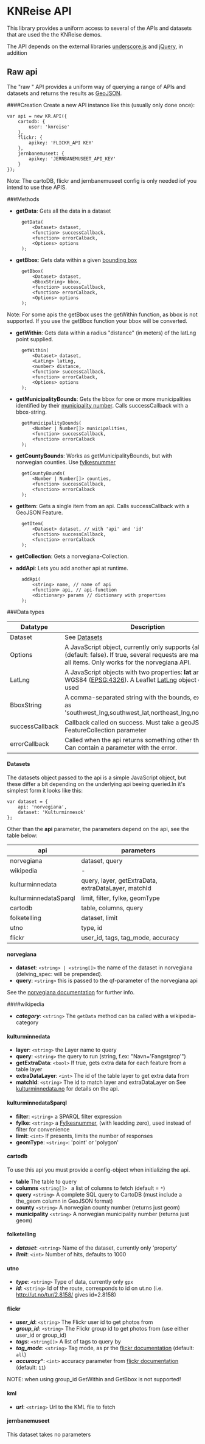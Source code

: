 KNReise API
===================


This library provides a uniform access to several of the APIs and datasets that are used the the KNReise demos.

The API depends on the external libraries [underscore.js][underscore] and [jQuery][jquery], in addition 

[underscore]: http://underscorejs.org
[jquery]: https://jquery.com

Raw api
----------
The "raw " API provides a uniform way of querying a range of APIs and datasets and returns the results as [GeoJSON][geojson]. 

[geojson]: http://geojson.org

####Creation
Create a new API instance like this (usually only done once):

    var api = new KR.API({
        cartodb: {
            user: 'knreise'
        },
        flickr: {
            apikey: 'FLICKR_API KEY'
        },
        jernbanemuseet: {
            apikey: 'JERNBANEMUSEET_API_KEY'
        }
    });

Note: The cartoDB, flickr and jernbanemuseet config is only needed iof you intend to use thse
APIS.


###Methods

* **getData**: Gets all the data in a dataset

        getData(
            <Dataset> dataset,
            <function> successCallback,
            <function> errorCalback,
            <Options> options
        );
        
* **getBbox**: Gets data within a given [bounding box][bbox]
        
        getBbox(
            <Dataset> dataset,
            <BboxString> bbox,
            <function> successCallback,
            <function> errorCalback,
            <Options> options
        );
Note: For some apis the getBbox uses the getWithin function, as bbox is not supported. If you use the getBbox function your bbox will be converted. 
        

* **getWithin**:  Gets data within a radius "distance" (in meters) of the latLng point supplied.
        
        getWithin(
            <Dataset> dataset,
            <LatLng> latLng,
            <number> distance,
            <function> successCallback,
            <function> errorCalback,
            <Options> options
        );
        
* **getMunicipalityBounds**: Gets the bbox for one or more municipalities identified by their [municipality number][kommunenummer]. Calls successCallback with a bbox-string.

        getMunicipalityBounds(
            <Number | Number[]> municipalities,
            <function> successCallback,
            <function> errorCalback
        );

* **getCountyBounds**: Works as getMunicipalityBounds, but with norwegian counties. Use [fylkesnummer][fylkesnummer]

        getCountyBounds(
            <Number | Number[]> counties,
            <function> successCallback,
            <function> errorCalback
        );
      
* **getItem**: Gets a single item from an api. Calls successCallback with a GeoJSON Feature.

        getItem(
            <Dataset> dataset, // with 'api' and 'id'
            <function> successCallback,
            <function> errorCalback
        );

* **getCollection**: Gets a norvegiana-Collection.


* **addApi**: Lets you add another api at runtime.

        addApi(
            <string> name, // name of api
            <function> api, // api-function
            <dictionary> params // dictionary with properties
        );

###Data types

| Datatype   | Description                                                                                     |
|------------|-------------------------------------------------------------------------------------------------|
| Dataset    | See [Datasets](#datasets)                                                                       |
| Options    | A JavaScript object, currently only supports {allPages: <bool>} (default: false). If true, several requests are made to get all items. Only works for the norvegiana API.|
| LatLng     | A JavaScript objects with two properties: __lat__ and __lng__ in WGS84 ([EPSG:4326][4326]). A Leaflet [LatLng][leaflet-latlng] object can be used|
| BboxString | A comma-separated string with the bounds, expressed as 'southwest_lng,southwest_lat,northeast_lng,northeast_lat'           |
| successCallback| Callback called on success. Must take a geoJSon FeatureCollection parameter |
| errorCallback  | Called when the api returns something other than ``200 OK``. Can contain a parameter with the error.

#### <a name="datasets">Datasets</a>
The datasets object passed to the api is a simple JavaScript object, but these differ a bit depending on the underlying api beeing queried.In it's simplest form it looks like this:

    var dataset = {
        api: 'norvegiana',
        dataset: 'Kulturminnesok'
    };

Other than the __api__ parameter, the parameters depend on the api, see the table below:


| api                   | parameters                                           |
|-----------------------|------------------------------------------------------|
| norvegiana            | dataset, query                                       |
| wikipedia             | -                                                    |
| kulturminnedata       | query, layer, getExtraData, extraDataLayer, matchId  |
| kulturminnedataSparql | limit, filter, fylke, geomType                       |
| cartodb               | table, columns, query                                |
| folketelling          | dataset, limit                                       |
| utno                  | type, id                                             |
| flickr                | user_id, tags, tag_mode, accuracy                    |



#### norvegiana
* **dataset**: ``<string> | <string[]>`` the name of the dataset in norvegiana (delving_spec: will be prepended). 
* **query**:  ``<string>`` this is passed to the qf-parameter of the norvegiana api

See the [norvegiana documentation][norvegiana-doc] for further info.


####wikipedia
* ***category***: ``<string>`` The ``getData`` method can ba called with a wikipedia-category


#### kulturminnedata
* **layer**:  ``<string>`` the Layer name to query
* **query**:  ``<string>`` the query to run (string, f.ex: "Navn='Fangstgrop'")
* **getExtraData**: ``<bool>`` If true, gets extra data for each feature from a table layer
* **extraDataLayer**: ``<int>`` The id of the table layer to get extra data from
* **matchId**: ``<string>`` The id to match layer and extraDataLayer on
See [kulturminnedata.no][kulturminedata] for details on the api.


#### kulturminnedataSparql
* **filter**: ``<string>`` a SPARQL filter expression
* **fylke**: ``<string>`` a [Fylkesnummer][fylkesnummer], (with leadding zero), used instead of filter for convenience
* **limit**: ``<int>`` If presents, limits the number of responses
* **geomType**: ``<string>``: 'point' or 'polygon'


#### cartodb
To use this api you must provide a config-object when initializing the api.
* **table** The table to query
* **columns** ``<string[]> `` a list of columns to fetch (default = ``*``)
* **query** ``<string>`` A complete SQL query to CartoDB (must include a the_geom column in GeoJSON format)
* **county** ``<string>`` A norwegian county number (returns just geom)
* **municipality** ``<string>`` A norwegian municipality number (returns just geom)

#### folketelling
* ***dataset***: ``<string>`` Name of the dataset, currently only 'property'
* ***limit***: ``<int>`` Number of hits, defaults to 1000

#### utno
* ***type***: ``<string>`` Type of data, currently only ``gpx``
* ***id***: ``<string>`` Id of the route, corresponds to id on ut.no (i.e. http://ut.no/tur/2.8158/ gives id=2.8158)

#### flickr
* ***user_id***: ``<string>`` The Flickr user id to get photos from
* ***group_id***: ``<string>`` The Flickr group id to get photos from (use either user_id or group_id)
* ***tags***: ``<string[]>`` A list of tags to query by
* ***tag_mode***: ``<string>`` Tag mode, as pr the [flickr documentation][flickrdoc] (default: ``all``)
* ***accuracy****: ``<int>`` accuracy parameter from [flickr documentation][flickrdoc] (default: ``11``)

NOTE: when using group_id GetWithin and GetBbox is not supported!

#### kml
* ***url***: ``<string>`` Url to the KML file to fetch

#### jernbanemuseet
This dataset takes no parameters


[bbox]: http://en.wikipedia.org/wiki/Minimum_bounding_box
[4326]: http://epsg.io/4326
[leaflet-latlng]: http://leafletjs.com/reference.html#latlng
[norvegiana-doc]: https://norvegianablog.wordpress.com/api-eksempler/
[kulturminedata]: http://www.kulturminnedata.no/api.html 
[kommunenummer]: http://no.wikipedia.org/wiki/Kommunenummer
[fylkesnummer]: http://no.wikipedia.org/wiki/Fylkesnummer
[flickrdoc]: https://www.flickr.com/services/api/flickr.photos.search.html
